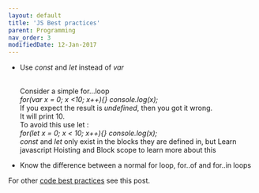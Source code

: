 ```yaml
---
layout: default
title: 'JS Best practices'
parent: Programming
nav_order: 3
modifiedDate: 12-Jan-2017
---
```


<ul>
<li>Use <em>const</em> and <em>let</em> instead of <em>var</em></li>
<br><p>Consider a simple for...loop <br> <em>for(var x = 0; x &lt;10; x++){} console.log(x);<br></em>
If you expect the result is <em>undefined</em>, then you got it wrong. <br>It will print 10.<br>
To avoid this use let : <br><em>for(let x = 0; x &lt; 10; x++){} console.log(x);<br></em>
<em>const</em> and <em>let</em> only exist in the blocks they are defined in, but 
Learn javascript Hoisting and Block scope to learn more about this</p>

<li>Know the difference between a normal for loop, for..of and for..in loops</li>
</ul>

<p>For other <a href='{{site.data.intersite-links.code-best-practice}}'>code best practices</a> see this post. </p>

